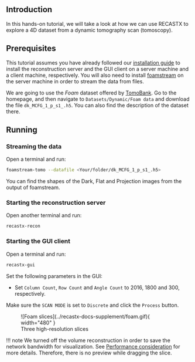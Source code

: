 ## Introduction

In this hands-on tutorial, we will take a look at how we can use RECASTX to explore
a 4D dataset from a dynamic tomography scan (tomoscopy).

## Prerequisites

This tutorial assumes you have already followed our [installation guide](../installation.md)
to install the reconstruction server and the GUI client on a server machine and a client
machine, respectively. You will also need to install
[foamstream](https://github.com/zhujun98/foamstream.git) on the server machine in order
to stream the data from files.

We are going to use the *Foam* dataset offered by
[TomoBank](https://tomobank.readthedocs.io/en/latest/#). Go to the homepage, and then navigate
to `Datasets/Dynamic/Foam data` and download the file `dk_MCFG_1_p_s1_.h5`. 
You can also find the description of the dataset there.

## Running

### Streaming the data

Open a terminal and run:
```bash
foamstream-tomo --datafile <Your/folder/dk_MCFG_1_p_s1_.h5>
```
You can find the shapes of the Dark, Flat and Projection images from the output of foamstream.

### Starting the reconstruction server

Open another terminal and run:
```bash
recastx-recon
```

### Starting the GUI client

Open a terminal and run:
```bash
recastx-gui
```

Set the following parameters in the GUI:

- Set `Column Count`, `Row Count` and `Angle Count` to 2016, 1800 and 300, respectively.

Make sure the `SCAN MODE` is set to `Discrete` and click the `Process` button.

<figure markdown>
  ![Foam slices](../recastx-docs-supplement/foam.gif){ width="480" }
  <figcaption>Three high-resolution slices</figcaption>
</figure>

!!! note
    We turned off the volume reconstruction in order to save the network bandwidth 
    for visualization. See [Performance consideration](../performance_consideration.md) for more details. Therefore, 
    there is no preview while dragging the slice.

[//]: # (<figure markdown>)

[//]: # (  ![Fuelcell volume]&#40;../recastx-docs-supplement/foam_volume.jpg&#41;{ width="480" })

[//]: # (  <figcaption>"Low-resolution" volume</figcaption>)

[//]: # (</figure>)
